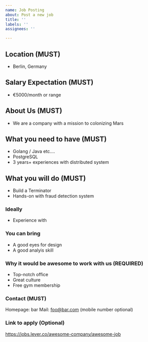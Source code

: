 ```yaml
---
name: Job Posting
about: Post a new job
title: ''
labels: ''
assignees: ''

---
```


## Location (MUST)

* Berlin, Germany

## Salary Expectation (MUST)

* €5000/month or range

## About Us (MUST)

* We are a company with a mission to colonizing Mars  

## What you need to have (MUST)

* Golang / Java etc....
* PostgreSQL
* 3 years+ experiences with distributed system  

## What you will do (MUST)  

* Build a Terminator
* Hands-on with fraud detection system  

### Ideally

* Experience with 

### You can bring

* A good eyes for design
* A good analyis skill

### Why it would be awesome to work with us (REQUIRED)

* Top-notch office
* Great culture
* Free gym membership

### Contact (MUST)  

Homepage: bar
Mail: foo@bar.com (mobile number optional)

### Link to apply (Optional)  

https://jobs.lever.co/awesome-company/awesome-job
